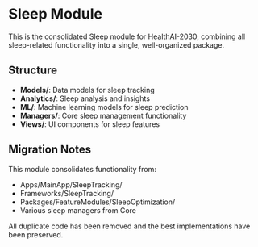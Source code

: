 # Sleep Module

This is the consolidated Sleep module for HealthAI-2030, combining all sleep-related functionality into a single, well-organized package.

## Structure

- **Models/**: Data models for sleep tracking
- **Analytics/**: Sleep analysis and insights
- **ML/**: Machine learning models for sleep prediction
- **Managers/**: Core sleep management functionality
- **Views/**: UI components for sleep features

## Migration Notes

This module consolidates functionality from:
- Apps/MainApp/SleepTracking/
- Frameworks/SleepTracking/
- Packages/FeatureModules/SleepOptimization/
- Various sleep managers from Core

All duplicate code has been removed and the best implementations have been preserved.
